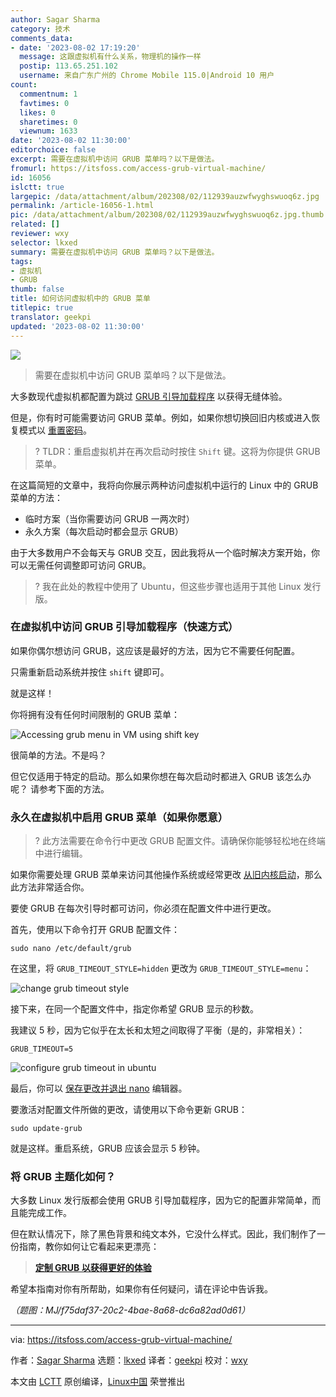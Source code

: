 ```yaml
---
author: Sagar Sharma
category: 技术
comments_data:
- date: '2023-08-02 17:19:20'
  message: 这跟虚拟机有什么关系，物理机的操作一样
  postip: 113.65.251.102
  username: 来自广东广州的 Chrome Mobile 115.0|Android 10 用户
count:
  commentnum: 1
  favtimes: 0
  likes: 0
  sharetimes: 0
  viewnum: 1633
date: '2023-08-02 11:30:00'
editorchoice: false
excerpt: 需要在虚拟机中访问 GRUB 菜单吗？以下是做法。
fromurl: https://itsfoss.com/access-grub-virtual-machine/
id: 16056
islctt: true
largepic: /data/attachment/album/202308/02/112939auzwfwyghswuoq6z.jpg
permalink: /article-16056-1.html
pic: /data/attachment/album/202308/02/112939auzwfwyghswuoq6z.jpg.thumb.jpg
related: []
reviewer: wxy
selector: lkxed
summary: 需要在虚拟机中访问 GRUB 菜单吗？以下是做法。
tags:
- 虚拟机
- GRUB
thumb: false
title: 如何访问虚拟机中的 GRUB 菜单
titlepic: true
translator: geekpi
updated: '2023-08-02 11:30:00'
---
```


![](/data/attachment/album/202308/02/112939auzwfwyghswuoq6z.jpg)



> 
> 需要在虚拟机中访问 GRUB 菜单吗？以下是做法。
> 
> 
> 


大多数现代虚拟机都配置为跳过 [GRUB 引导加载程序](https://itsfoss.com/what-is-grub/) 以获得无缝体验。


但是，你有时可能需要访问 GRUB 菜单。例如，如果你想切换回旧内核或进入恢复模式以 [重置密码](https://itsfoss.com/how-to-hack-ubuntu-password/)。



> 
> ? TLDR：重启虚拟机并在再次启动时按住 `Shift` 键。这将为你提供 GRUB 菜单。
> 
> 
> 


在这篇简短的文章中，我将向你展示两种访问虚拟机中运行的 Linux 中的 GRUB 菜单的方法：


* 临时方案（当你需要访问 GRUB 一两次时）
* 永久方案（每次启动时都会显示 GRUB）


由于大多数用户不会每天与 GRUB 交互，因此我将从一个临时解决方案开始，你可以无需任何调整即可访问 GRUB。



> 
> ? 我在此处的教程中使用了 Ubuntu，但这些步骤也适用于其他 Linux 发行版。
> 
> 
> 


### 在虚拟机中访问 GRUB 引导加载程序（快速方式）


如果你偶尔想访问 GRUB，这应该是最好的方法，因为它不需要任何配置。


只需重新启动系统并按住 `shift` 键即可。


就是这样！


你将拥有没有任何时间限制的 GRUB 菜单：


![Accessing grub menu in VM using shift key](/data/attachment/album/202308/02/113020o12puzbvou8hxbvo.gif)


很简单的方法。不是吗？


但它仅适用于特定的启动。那么如果你想在每次启动时都进入 GRUB 该怎么办呢？ 请参考下面的方法。


### 永久在虚拟机中启用 GRUB 菜单（如果你愿意）



> 
> ? 此方法需要在命令行中更改 GRUB 配置文件。请确保你能够轻松地在终端中进行编辑。
> 
> 
> 


如果你需要处理 GRUB 菜单来访问其他操作系统或经常更改 [从旧内核启动](https://itsfoss.com/boot-older-kernel-default/)，那么此方法非常适合你。


要使 GRUB 在每次引导时都可访问，你必须在配置文件中进行更改。


首先，使用以下命令打开 GRUB 配置文件：



```
sudo nano /etc/default/grub

```

在这里，将 `GRUB_TIMEOUT_STYLE=hidden` 更改为 `GRUB_TIMEOUT_STYLE=menu`：


![change grub timeout style](/data/attachment/album/202308/02/113108a66646xbslr0xqz0.jpg)


接下来，在同一个配置文件中，指定你希望 GRUB 显示的秒数。


我建议 5 秒，因为它似乎在太长和太短之间取得了平衡（是的，非常相关）：



```
GRUB_TIMEOUT=5

```

![configure grub timeout in ubuntu](/data/attachment/album/202308/02/113115q6ybvgmv9bvmnztn.jpg)


最后，你可以 [保存更改并退出 nano](https://linuxhandbook.com/nano-save-exit/) 编辑器。


要激活对配置文件所做的更改，请使用以下命令更新 GRUB：



```
sudo update-grub

```

就是这样。重启系统，GRUB 应该会显示 5 秒钟。


### 将 GRUB 主题化如何？


大多数 Linux 发行版都会使用 GRUB 引导加载程序，因为它的配置非常简单，而且能完成工作。


但在默认情况下，除了黑色背景和纯文本外，它没什么样式。因此，我们制作了一份指南，教你如何让它看起来更漂亮：



> 
> **[定制 GRUB 以获得更好的体验](https://itsfoss.com/customize-grub-linux/)**
> 
> 
> 


希望本指南对你有所帮助，如果你有任何疑问，请在评论中告诉我。


*（题图：MJ/f75daf37-20c2-4bae-8a68-dc6a82ad0d61）*




---


via: <https://itsfoss.com/access-grub-virtual-machine/>


作者：[Sagar Sharma](https://itsfoss.com/author/sagar/) 选题：[lkxed](https://github.com/lkxed/) 译者：[geekpi](https://github.com/geekpi) 校对：[wxy](https://github.com/wxy)


本文由 [LCTT](https://github.com/LCTT/TranslateProject) 原创编译，[Linux中国](https://linux.cn/) 荣誉推出